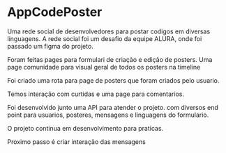 # AppCodePoster

Uma rede social de desenvolvedores para postar codigos em diversas linguagens.
A rede social foi um desafio da equipe ALURA, onde foi passado um figma do projeto.

Foram feitas pages para formulari de criação e edição de posters. 
Uma page comunidade para visual geral de todos os posters na timeline

Foi criado uma rota para page de posters que foram criados pelo usuario.

Temos interação com curtidas e uma page para comentarios.

Foi desenvolvido junto uma API para atender o projeto. 
com diversos end point para usuarios, posteres, mensagens e linguagens do formulario.

O projeto continua em desenvolvimento para praticas.

Proximo passo é criar interação das mensagens